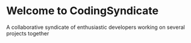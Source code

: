 # Welcome to CodingSyndicate
A collaborative syndicate of enthusiastic developers working on several projects together

